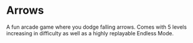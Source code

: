 # Arrows
A fun arcade game where you dodge falling arrows. Comes with 5 levels increasing in difficulty as well as a highly replayable Endless Mode.
